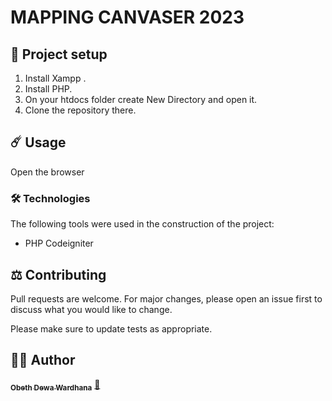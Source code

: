 # MAPPING CANVASER 2023

## 🚀 Project setup

1. Install Xampp .
2. Install PHP.
3. On your htdocs folder create New Directory and open it.
4. Clone the repository there.


## ☄️ Usage

Open the browser

### 🛠️ Technologies

The following tools were used in the construction of the project:

- PHP Codeigniter

## ⚖️ Contributing
Pull requests are welcome. For major changes, please open an issue first to discuss what you would like to change.

Please make sure to update tests as appropriate.

## 👷‍♂️ Author
<a href="https://github.com/obedewardhana">
 <sub><b>Obeth Dewa Wardhana</b></sub></a> <a href="https://github.com/obedewardhana" title="Github">🚀</a>




